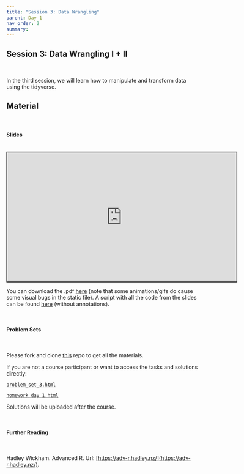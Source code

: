 ```yaml
---
title: "Session 3: Data Wrangling"
parent: Day 1
nav_order: 2
summary: 
---
```


## Session 3: Data Wrangling I + II

<br/>

In the third session, we will learn how to manipulate and transform data using the tidyverse.

## Material

<br/>

#### Slides

<br/>

 <iframe src="https://raw.githack.com/m-freitag/intro-r-polsci/master/_lessons/Slides/Day%201/03_Data_Wrangling/03_Data_Wrangling.html?flush_cache=True" width="600" height="337.50" style="border:2px solid currentColor;" loading="lazy" allowfullscreen></iframe> <script>fitvids('.shareagain', {players: 'iframe'});</script>

You can download the .pdf [here](https://github.com/m-freitag/intro-r-polsci/raw/master/_lessons/Slides/Day%201/03_Data_Wrangling/03_Data_Wrangling.pdf) (note that some animations/gifs do cause some visual bugs in the static file). A script with all the code from the slides can be found [here](https://github.com/m-freitag/R2021_materials/blob/master/Session%20Scripts/Session_3_script.R) (without annotations).

<br/>

#### Problem Sets

<br/>

Please fork and clone [this](https://github.com/m-freitag/R2021_materials) repo to get all the materials.

If you are not a course participant or want to access the tasks and solutions directly:

[`problem_set_3.html`](https://raw.githack.com/m-freitag/R2021_materials/master/Problem%20Sets/session_3_problem_set.html)

[`homework_day_1.html`](https://github.com/m-freitag/R2021_materials/blob/master/Problem%20Sets/homework_day_01.html)

Solutions will be uploaded after the course.

<br/>

#### Further Reading

<br/>

Hadley Wickham. Advanced R. Url: [https://adv-r.hadley.nz/](https://adv-r.hadley.nz/).
